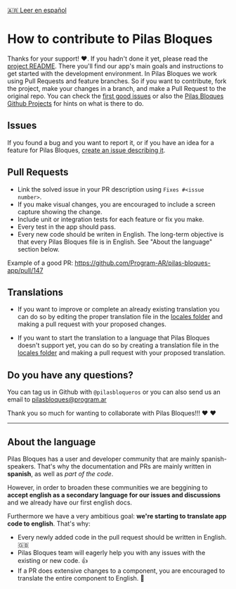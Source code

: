 [:argentina: Leer en español](https://github.com/Program-AR/pilas-bloques-app/blob/develop/CONTRIBUTING.md)

# How to contribute to Pilas Bloques

Thanks for your support! :heart:. If you hadn't done it yet, please read the [project README](https://github.com/Program-AR/pilas-bloques-app/blob/develop/README_en.md). There you'll find our app's main goals and instructions to get started with the development environment.
In Pilas Bloques we work using Pull Requests and feature branches. So if you want to contribute, fork the project, make your changes in a branch, and make a Pull Request to the original repo.
You can check the [first good issues](https://github.com/Program-AR/pilas-bloques-app/labels/good%20first%20issue) or also the [Pilas Bloques Github Projects](https://github.com/orgs/Program-AR/projects) for hints on what is there to do.

## Issues

If you found a bug and you want to report it, or if you have an idea for a feature for Pilas Bloques, [create an issue describing it](https://github.com/Program-AR/pilas-bloques-app/issues/new).

## Pull Requests

* Link the solved issue in your PR description using `Fixes #<issue number>`.
* If you make visual changes, you are encouraged to include a screen capture showing the change.
* Include unit or integration tests for each feature or fix you make.
* Every test in the app should pass.
* Every new code should be writen in English. The long-term objective is that every Pilas Bloques file is in English. See "About the language" section below.

Example of a good PR: https://github.com/Program-AR/pilas-bloques-app/pull/147


## Translations

* If you want to improve or complete an already existing translation you can do so by editing the proper translation file in the [locales folder](https://github.com/Program-AR/pilas-bloques-app/tree/develop/locales) and making a pull request with your proposed changes.

* If you want to start the translation to a language that Pilas Bloques doesn't support yet, you can do so by creating a translation file in the [locales folder](https://github.com/Program-AR/pilas-bloques-app/tree/develop/locales) and making a pull request with your proposed translation.

## Do you have any questions?
You can tag us in Github with `@pilasbloqueros` or you can also send us an email to pilasbloques@program.ar


Thank you so much for wanting to collaborate with Pilas Bloques!!! :heart: :heart:

_____________

## About the language

Pilas Bloques has a user and developer community that are mainly spanish-speakers. That's why the documentation and PRs are mainly written in **spanish**, as well as _part of the code_.

However, in order to broaden these communities we are beggining to **accept english as a secondary language for our issues and discussions** and we already have our first english docs. 

Furthermore we have a very ambitious goal: **we're starting to translate app code to english**. That's why:

* Every newly added code in the pull request should be written in English. :gb: 
* Pilas Bloques team will eagerly help you with any issues with the existing or new code. :+1: 
* If a PR does extensive changes to a component, you are encouraged to translate the entire component to English. :mechanical_arm: 